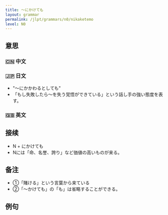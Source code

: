 ```yaml
---
title: 〜にかけても
layout: grammar
permalink: /jlpt/grammars/n0/nikaketemo
level: N0
---
```


## 意思

### 🇨🇳 中文


### 🇯🇵 日文

- "〜にかかわるとしても"
- 「もし失敗したら〜を失う覚悟ができている」という話し手の強い態度を表す。

### 🇬🇧 英文


## 接续

- N + にかけても
- Nには「命、名誉、誇り」など価値の高いものが来る。

## 备注

- ①「賭ける」という言葉から来ている
- ②「〜かけても」の「も」は省略することができる。

## 例句

